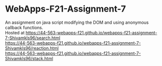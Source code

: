 # WebApps-F21-Assignment-7
An assignment on java script modifying the DOM and using anonymous callback functions.<br>
Hosted at https://44-563-webapps-f21.github.io/webapps-f21-assignment-7-Shivamkls96/search.html <br>
          https://44-563-webapps-f21.github.io/webapps-f21-assignment-7-Shivamkls96/reaction.html <br>
          https://44-563-webapps-f21.github.io/webapps-f21-assignment-7-Shivamkls96/stack.html 